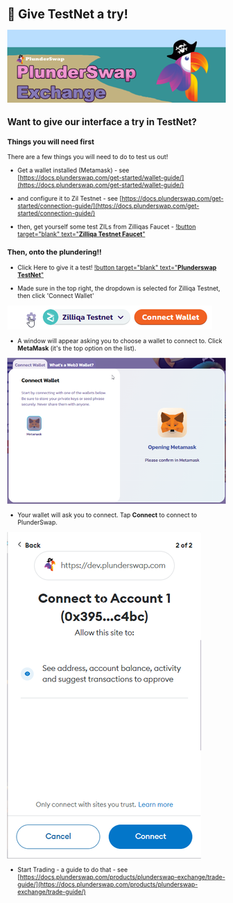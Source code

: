 # 🔄 Give TestNet a try!

![](../../.gitbook/assets/PS_PlunderSwap_Exchange.png)

## Want to give our interface a try in TestNet? 

### Things you will need first
There are a few things you will need to do to test us out!

- Get a wallet installed (Metamask) - see [https://docs.plunderswap.com/get-started/wallet-guide/](https://docs.plunderswap.com/get-started/wallet-guide/)

- and configure it to Zil Testnet - see [https://docs.plunderswap.com/get-started/connection-guide/](https://docs.plunderswap.com/get-started/connection-guide/)

- then, get yourself some test ZILs from Zilliqas Faucet - [!button target="blank" text="**Zilliqa Testnet Faucet**"](https://dev-wallet.zilliqa.com/faucet?network=testnet)

### Then, onto the plundering!!
- Click Here to give it a test! [!button target="blank" text="**Plunderswap TestNet**"](https://dev.plunderswap.com/?chainId=33101)

- Made sure in the top right, the dropdown is selected for Zilliqa Testnet, then click 'Connect Wallet'

![](../../.gitbook/assets/connect_testnet.png)

- A window will appear asking you to choose a wallet to connect to. Click **MetaMask** (it's the top option on the list).

![](<../../.gitbook/assets/image5.png>)

- Your wallet will ask you to connect. Tap **Connect** to connect to PlunderSwap.

![](<../../.gitbook/assets/image1.png>)

- Start Trading - a guide to do that - see [https://docs.plunderswap.com/products/plunderswap-exchange/trade-guide/](https://docs.plunderswap.com/products/plunderswap-exchange/trade-guide/)